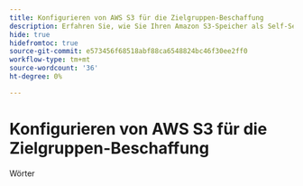 ```yaml
---
title: Konfigurieren von AWS S3 für die Zielgruppen-Beschaffung
description: Erfahren Sie, wie Sie Ihren Amazon S3-Speicher als Self-Service-Datenquelle konfigurieren und verbinden, um Zielgruppendaten in Real-Time CDP Collaboration aufzunehmen.
hide: true
hidefromtoc: true
source-git-commit: e573456f68518abf88ca6548824bc46f30ee2ff0
workflow-type: tm+mt
source-wordcount: '36'
ht-degree: 0%

---
```


# Konfigurieren von AWS S3 für die Zielgruppen-Beschaffung

Wörter
